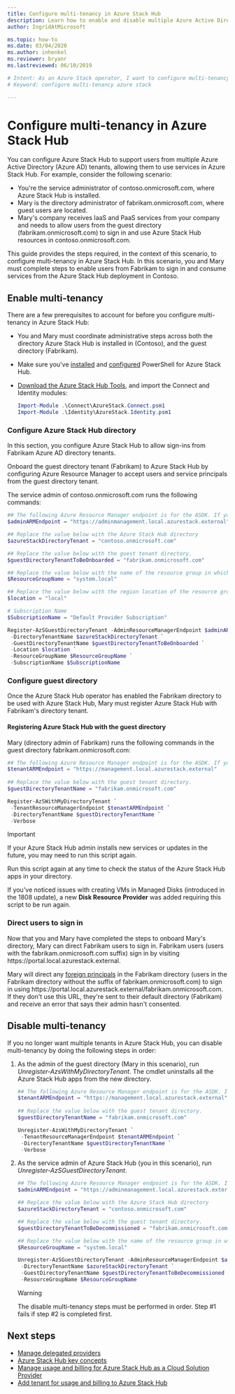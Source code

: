 ```yaml
---
title: Configure multi-tenancy in Azure Stack Hub 
description: Learn how to enable and disable multiple Azure Active Directory tenants in Azure Stack Hub.
author: IngridAtMicrosoft

ms.topic: how-to
ms.date: 03/04/2020
ms.author: inhenkel
ms.reviewer: bryanr
ms.lastreviewed: 06/10/2019

# Intent: As an Azure Stack operator, I want to configure multi-tenancy so multiple tenants can access my Azure Stack.
# Keyword: configure multi-tenancy azure stack

---
```



# Configure multi-tenancy in Azure Stack Hub

You can configure Azure Stack Hub to support users from multiple Azure Active Directory (Azure AD) tenants, allowing them to use services in Azure Stack Hub. For example, consider the following scenario:

- You're the service administrator of contoso.onmicrosoft.com, where Azure Stack Hub is installed.
- Mary is the directory administrator of fabrikam.onmicrosoft.com, where guest users are located.
- Mary's company receives IaaS and PaaS services from your company and needs to allow users from the guest directory (fabrikam.onmicrosoft.com) to sign in and use Azure Stack Hub resources in contoso.onmicrosoft.com.

This guide provides the steps required, in the context of this scenario, to configure multi-tenancy in Azure Stack Hub. In this scenario, you and Mary must complete steps to enable users from Fabrikam to sign in and consume services from the Azure Stack Hub deployment in Contoso.

## Enable multi-tenancy

There are a few prerequisites to account for before you configure multi-tenancy in Azure Stack Hub:
  
 - You and Mary must coordinate administrative steps across both the directory Azure Stack Hub is installed in (Contoso), and the guest directory (Fabrikam).
 - Make sure you've [installed](azure-stack-powershell-install.md) and [configured](azure-stack-powershell-configure-admin.md) PowerShell for Azure Stack Hub.
 - [Download the Azure Stack Hub Tools](azure-stack-powershell-download.md), and import the Connect and Identity modules:

    ```powershell
    Import-Module .\Connect\AzureStack.Connect.psm1
    Import-Module .\Identity\AzureStack.Identity.psm1
    ```

### Configure Azure Stack Hub directory

In this section, you configure Azure Stack Hub to allow sign-ins from Fabrikam Azure AD directory tenants.

Onboard the guest directory tenant (Fabrikam) to Azure Stack Hub by configuring Azure Resource Manager to accept users and service principals from the guest directory tenant.

The service admin of contoso.onmicrosoft.com runs the following commands:

```powershell  
## The following Azure Resource Manager endpoint is for the ASDK. If you're in a multinode environment, contact your operator or service provider to get the endpoint.
$adminARMEndpoint = "https://adminmanagement.local.azurestack.external"

## Replace the value below with the Azure Stack Hub directory
$azureStackDirectoryTenant = "contoso.onmicrosoft.com"

## Replace the value below with the guest tenant directory. 
$guestDirectoryTenantToBeOnboarded = "fabrikam.onmicrosoft.com"

## Replace the value below with the name of the resource group in which the directory tenant registration resource should be created (resource group must already exist).
$ResourceGroupName = "system.local"

## Replace the value below with the region location of the resource group.
$location = "local"

# Subscription Name
$SubscriptionName = "Default Provider Subscription"

Register-AzSGuestDirectoryTenant -AdminResourceManagerEndpoint $adminARMEndpoint `
 -DirectoryTenantName $azureStackDirectoryTenant `
 -GuestDirectoryTenantName $guestDirectoryTenantToBeOnboarded `
 -Location $location `
 -ResourceGroupName $ResourceGroupName `
 -SubscriptionName $SubscriptionName
```

### Configure guest directory

Once the Azure Stack Hub operator has enabled the Fabrikam directory to be used with Azure Stack Hub, Mary must register Azure Stack Hub with Fabrikam's directory tenant.

#### Registering Azure Stack Hub with the guest directory

Mary (directory admin of Fabrikam) runs the following commands in the guest directory fabrikam.onmicrosoft.com:

```powershell
## The following Azure Resource Manager endpoint is for the ASDK. If you're in a multinode environment, contact your operator or service provider to get the endpoint.
$tenantARMEndpoint = "https://management.local.azurestack.external"
    
## Replace the value below with the guest tenant directory.
$guestDirectoryTenantName = "fabrikam.onmicrosoft.com"

Register-AzSWithMyDirectoryTenant `
 -TenantResourceManagerEndpoint $tenantARMEndpoint `
 -DirectoryTenantName $guestDirectoryTenantName `
 -Verbose
```

> [!IMPORTANT]
> If your Azure Stack Hub admin installs new services or updates in the future, you may need to run this script again.
>
> Run this script again at any time to check the status of the Azure Stack Hub apps in your directory.
>
> If you've noticed issues with creating VMs in Managed Disks (introduced in the 1808 update), a new **Disk Resource Provider** was added requiring this script to be run again.

### Direct users to sign in

Now that you and Mary have completed the steps to onboard Mary's directory, Mary can direct Fabrikam users to sign in. Fabrikam users (users with the fabrikam.onmicrosoft.com suffix) sign in by visiting https\://portal.local.azurestack.external.

Mary will direct any [foreign principals](/azure/role-based-access-control/rbac-and-directory-admin-roles) in the Fabrikam directory (users in the Fabrikam directory without the suffix of fabrikam.onmicrosoft.com) to sign in using https\://portal.local.azurestack.external/fabrikam.onmicrosoft.com. If they don't use this URL, they're sent to their default directory (Fabrikam) and receive an error that says their admin hasn't consented.

## Disable multi-tenancy

If you no longer want multiple tenants in Azure Stack Hub, you can disable multi-tenancy by doing the following steps in order:

1. As the admin of the guest directory (Mary in this scenario), run *Unregister-AzsWithMyDirectoryTenant*. The cmdlet uninstalls all the Azure Stack Hub apps from the new directory.

    ``` PowerShell
    ## The following Azure Resource Manager endpoint is for the ASDK. If you're in a multinode environment, contact your operator or service provider to get the endpoint.
    $tenantARMEndpoint = "https://management.local.azurestack.external"
        
    ## Replace the value below with the guest tenant directory.
    $guestDirectoryTenantName = "fabrikam.onmicrosoft.com"
    
    Unregister-AzsWithMyDirectoryTenant `
     -TenantResourceManagerEndpoint $tenantARMEndpoint `
     -DirectoryTenantName $guestDirectoryTenantName `
     -Verbose 
    ```

2. As the service admin of Azure Stack Hub (you in this scenario), run *Unregister-AzSGuestDirectoryTenant*.

    ``` PowerShell
    ## The following Azure Resource Manager endpoint is for the ASDK. If you're in a multinode environment, contact your operator or service provider to get the endpoint.
    $adminARMEndpoint = "https://adminmanagement.local.azurestack.external"
    
    ## Replace the value below with the Azure Stack Hub directory
    $azureStackDirectoryTenant = "contoso.onmicrosoft.com"
    
    ## Replace the value below with the guest tenant directory. 
    $guestDirectoryTenantToBeDecommissioned = "fabrikam.onmicrosoft.com"
    
    ## Replace the value below with the name of the resource group in which the directory tenant registration resource should be created (resource group must already exist).
    $ResourceGroupName = "system.local"
    
    Unregister-AzSGuestDirectoryTenant -AdminResourceManagerEndpoint $adminARMEndpoint `
     -DirectoryTenantName $azureStackDirectoryTenant `
     -GuestDirectoryTenantName $guestDirectoryTenantToBeDecommissioned `
     -ResourceGroupName $ResourceGroupName
    ```

    > [!WARNING]
    > The disable multi-tenancy steps must be performed in order. Step #1 fails if step #2 is completed first.

## Next steps

- [Manage delegated providers](azure-stack-delegated-provider.md)
- [Azure Stack Hub key concepts](azure-stack-overview.md)
- [Manage usage and billing for Azure Stack Hub as a Cloud Solution Provider](azure-stack-add-manage-billing-as-a-csp.md)
- [Add tenant for usage and billing to Azure Stack Hub](azure-stack-csp-howto-register-tenants.md)
